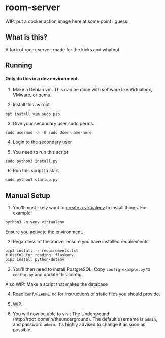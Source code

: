 # room-server
WIP: put a docker action image here at some point i guess.

## What is this?
A fork of room-server. made for the kicks and whatnot.

## Running

#### Only do this in a dev environment. 

1. Make a Debian vm. This can be done with software like Virtualbox, VMware, or qemu. 

2. Install this as root
```
apt install vim sudo pip 
```

3. Give your secondary user sudo perms.
```
sudo usermod -a -G sudo User-name-here
```
4. Login to the secondary user

5. You need to run this script

```
sudo python3 install.py
```

6. Run this script to start
```
sudo python3 startup.py
```

## Manual Setup

1. You'll most likely want to [create a virtualenv](https://docs.python.org/3/library/venv.html) to install things. For example:
```
python3 -m venv virtualenv
```
Ensure you activate the environment.

2. Regardless of the above, ensure you have installed requirements:
```
pip3 install -r requirements.txt
# Useful for reading .flaskenv.
pip3 install python-dotenv
```

3. You'll then need to install PostgreSQL. Copy `config-example.py` to `config.py` and update this config.

Also WIP: Make a script that makes the database

4. Read `conf/README.md` for instructions of static files you should provide.

5. WIP.

6. You will now be able to visit The Underground (http://root_domain/theunderground). The default username is `admin`, and password `admin`.
It's highly advised to change it as soon as possible.
